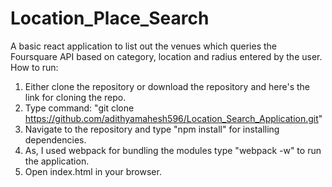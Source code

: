 # Location_Place_Search
A basic react application to list out the venues which queries the Foursquare API based on category, location and radius entered by the user.
How to run:
1. Either clone the repository or download the repository and here's the link for cloning the repo.
2. Type command: "git clone https://github.com/adithyamahesh596/Location_Search_Application.git"
3. Navigate to the repository and type "npm install" for installing dependencies.
4. As, I used webpack for bundling the modules type "webpack -w" to run the application.
5. Open index.html in your browser.
